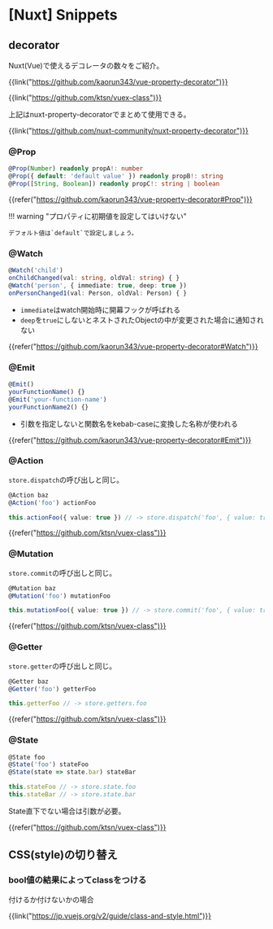 # [Nuxt] Snippets


decorator
---------

Nuxt(Vue)で使えるデコレータの数々をご紹介。

{{link("https://github.com/kaorun343/vue-property-decorator")}}

{{link("https://github.com/ktsn/vuex-class")}}

上記はnuxt-property-decoratorでまとめて使用できる。

{{link("https://github.com/nuxt-community/nuxt-property-decorator")}}


### @Prop

```ts
@Prop(Number) readonly propA!: number
@Prop({ default: 'default value' }) readonly propB!: string
@Prop([String, Boolean]) readonly propC!: string | boolean
```

{{refer("https://github.com/kaorun343/vue-property-decorator#Prop")}}

!!! warning "プロパティに初期値を設定してはいけない"

    デフォルト値は`default`で設定しましょう。


### @Watch

```ts
@Watch('child')
onChildChanged(val: string, oldVal: string) { }
@Watch('person', { immediate: true, deep: true })
onPersonChanged1(val: Person, oldVal: Person) { }
```

* `immediate`はwatch開始時に開幕フックが呼ばれる
* `deep`を`true`にしないとネストされたObjectの中が変更された場合に通知されない

{{refer("https://github.com/kaorun343/vue-property-decorator#Watch")}}


### @Emit

```ts
@Emit()
yourFunctionName() {}
@Emit('your-function-name')
yourFunctionName2() {}
```

* 引数を指定しないと関数名をkebab-caseに変換した名称が使われる

{{refer("https://github.com/kaorun343/vue-property-decorator#Emit")}}


### @Action

`store.dispatch`の呼び出しと同じ。

```ts
@Action baz
@Action('foo') actionFoo

this.actionFoo({ value: true }) // -> store.dispatch('foo', { value: true })
```

{{refer("https://github.com/ktsn/vuex-class")}}


### @Mutation

`store.commit`の呼び出しと同じ。

```ts
@Mutation baz
@Mutation('foo') mutationFoo

this.mutationFoo({ value: true }) // -> store.commit('foo', { value: true })
```

{{refer("https://github.com/ktsn/vuex-class")}}


### @Getter

`store.getter`の呼び出しと同じ。

```ts
@Getter baz
@Getter('foo') getterFoo

this.getterFoo // -> store.getters.foo
```

{{refer("https://github.com/ktsn/vuex-class")}}


### @State

```ts
@State foo
@State('foo') stateFoo
@State(state => state.bar) stateBar

this.stateFoo // -> store.state.foo
this.stateBar // -> store.state.bar
```

State直下でない場合は引数が必要。

{{refer("https://github.com/ktsn/vuex-class")}}


CSS(style)の切り替え
--------------------

### bool値の結果によってclassをつける

付けるか付けないかの場合

{{link("https://jp.vuejs.org/v2/guide/class-and-style.html")}}


